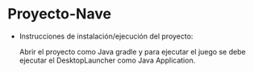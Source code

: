 # Proyecto-Nave

- Instrucciones de instalación/ejecución del proyecto:

  Abrir el proyecto como Java gradle y para ejecutar el juego se debe ejecutar el DesktopLauncher como Java Application.

